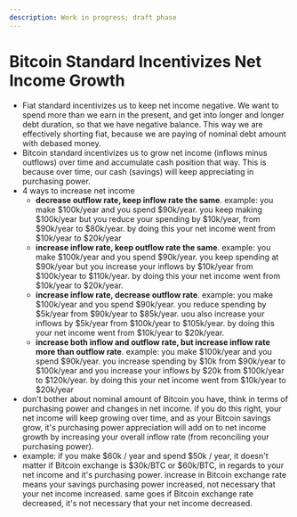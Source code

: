```yaml
---
description: Work in progress; draft phase
---
```


# Bitcoin Standard Incentivizes Net Income Growth

* Fiat standard incentivizes us to keep net income negative. We want to spend more than we earn in the present, and get into longer and longer debt duration, so that we have negative balance. This way we are effectively shorting fiat, because we are paying of nominal debt amount with debased money.
* Bitcoin standard incentivizes us to grow net income (inflows minus outflows) over time and accumulate cash position that way. This is because over time, our cash (savings) will keep appreciating in purchasing power.
* 4 ways to increase net income
  * **decrease outflow rate, keep inflow rate the same**. example: you make $100k/year and you spend $90k/year. you keep making $100k/year but you reduce your spending by $10k/year, from $90k/year to $80k/year. by doing this your net income went from $10k/year to $20k/year
  * **increase inflow rate, keep outflow rate the same**. example: you make $100k/year and you spend $90k/year. you keep spending at $90k/year but you increase your inflows by $10k/year from $100k/year to $110k/year. by doing this your net income went from $10k/year to $20k/year.
  * **increase inflow rate, decrease outflow rate**. example: you make $100k/year and you spend $90k/year. you reduce spending by $5k/year from $90k/year to $85k/year. uou also increase your inflows by $5k/year from $100k/year to $105k/year. by doing this your net income went from $10k/year to $20k/year.
  * **increase both inflow and outflow rate, but increase inflow rate more than outflow rate**. example: you make $100k/year and you spend $90k/year. you increase spending by $10k from $90k/year to $100k/year and you increase your inflows by $20k from $100k/year to $120k/year. by doing this your net income went from $10k/year to $20k/year
* don't bother about nominal amount of Bitcoin you have, think in terms of purchasing power and changes in net income. if you do this right, your net income will keep growing over time, and as your Bitcoin savings grow, it's purchasing power appreciation will add on to net income growth by increasing your overall inflow rate (from reconciling your purchasing power).
* example: if you make $60k / year and spend $50k / year, it doesn't matter if Bitcoin exchange is $30k/BTC or $60k/BTC, in regards to your net income and it's purchasing power. increase in Bitcoin exchange rate means your savings purchasing power increased, not necessary that your net income increased. same goes if Bitcoin exchange rate decreased, it's not necessary that your net income decreased.
